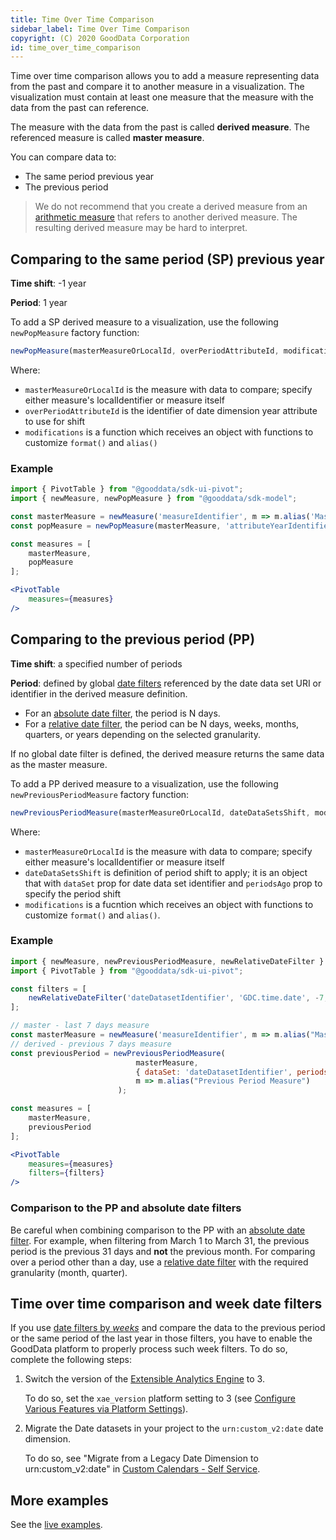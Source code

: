 ```yaml
---
title: Time Over Time Comparison
sidebar_label: Time Over Time Comparison
copyright: (C) 2020 GoodData Corporation
id: time_over_time_comparison
---
```


Time over time comparison allows you to add a measure representing data from the past and compare it to another measure in a visualization. The visualization must contain at least one measure that the measure with the data from the past can reference.

The measure with the data from the past is called **derived measure**. The referenced measure is called **master measure**.

You can compare data to:
* The same period previous year
* The previous period

> We do not recommend that you create a derived measure from an [arithmetic measure](20_misc__arithmetic_measure.md) that refers to another derived measure. The resulting derived measure may be hard to interpret.

## Comparing to the same period (SP) previous year
 
**Time shift**: -1 year

**Period**: 1 year
 
To add a SP derived measure to a visualization, use the following `newPopMeasure` factory function:
 
```javascript
newPopMeasure(masterMeasureOrLocalId, overPeriodAttributeId, modifications)
```

Where:
 
-  `masterMeasureOrLocalId` is the measure with data to compare; specify either measure's localIdentifier or measure itself
-  `overPeriodAttributeId` is the identifier of date dimension year attribute to use for shift
-  `modifications` is a function which receives an object with functions to customize `format()` and `alias()` 
 

### Example

```jsx
import { PivotTable } from "@gooddata/sdk-ui-pivot";
import { newMeasure, newPopMeasure } from "@gooddata/sdk-model";

const masterMeasure = newMeasure('measureIdentifier', m => m.alias('Master Measure'));
const popMeasure = newPopMeasure(masterMeasure, 'attributeYearIdentifier', m => m.alias("Same Period Previous Year"));

const measures = [
    masterMeasure,
    popMeasure
];

<PivotTable
    measures={measures}
/>
```  
 
## Comparing to the previous period (PP)

**Time shift**: a specified number of periods

**Period**: defined by global [date filters](filter_visual_components.html#date-filter) referenced by the date data set URI or identifier in the derived measure definition.

* For an [absolute date filter](filter_visual_components.html#absolute-date-filter), the period is N days.
* For a [relative date filter](filter_visual_components.html#relative-date-filter), the period can be N days, weeks, months, quarters, or years depending on the selected granularity.

If no global date filter is defined, the derived measure returns the same data as the master measure.

To add a PP derived measure to a visualization, use the following `newPreviousPeriodMeasure` factory function:

```javascript
newPreviousPeriodMeasure(masterMeasureOrLocalId, dateDataSetsShift, modifications);
```

Where:

-  `masterMeasureOrLocalId` is the measure with data to compare; specify either measure's localIdentifier or measure itself
-  `dateDataSetsShift` is definition of period shift to apply; it is an object that with `dataSet` prop for date data set identifier and
   `periodsAgo` prop to specify the period shift
-  `modifications` is a fucntion which receives an object with functions to customize `format()` and `alias()`.

### Example

```jsx
import { newMeasure, newPreviousPeriodMeasure, newRelativeDateFilter } from "@gooddata/sdk-model";
import { PivotTable } from "@gooddata/sdk-ui-pivot";

const filters = [
    newRelativeDateFilter('dateDatasetIdentifier', 'GDC.time.date', -7, -1)
];

// master - last 7 days measure
const masterMeasure = newMeasure('measureIdentifier', m => m.alias("Master Measure"));
// derived - previous 7 days measure
const previousPeriod = newPreviousPeriodMeasure(
                            masterMeasure, 
                            { dataSet: 'dateDatasetIdentifier', periodsAgo: 1},
                            m => m.alias("Previous Period Measure")
                        );

const measures = [
    masterMeasure,
    previousPeriod
];

<PivotTable
    measures={measures}
    filters={filters}
/>
```
### Comparison to the PP and absolute date filters

Be careful when combining comparison to the PP with an [absolute date filter](filter_visual_components.html#absolute-date-filter).
For example, when filtering from March 1 to March 31, the previous period is the previous 31 days and **not** the previous month.
For comparing over a period other than a day, use a [relative date filter](filter_visual_components.html#relative-date-filter) with the required granularity (month, quarter).

## Time over time comparison and week date filters

If you use [date filters by _weeks_](filter_visual_components.md#relative-date-filter) and compare the data to the previous period or the same period of the last year in those filters, you have to enable the GoodData platform to properly process such week filters. To do so, complete the following steps:

1. Switch the version of the [Extensible Analytics Engine](https://help.gooddata.com/display/doc/XAE+-+Extensible+Analytics+Engine) to 3.

    To do so, set the `xae_version` platform setting to 3 (see [Configure Various Features via Platform Settings](https://help.gooddata.com/display/doc/Configure+Various+Features+via+Platform+Settings)).

2. Migrate the Date datasets in your project to the `urn:custom_v2:date` date dimension.

    To do so, see "Migrate from a Legacy Date Dimension to urn:custom_v2:date" in [Custom Calendars - Self Service](https://help.gooddata.com/display/doc/Custom+Calendars+-+Self+Service).

## More examples

See the [live examples](https://gooddata-examples.herokuapp.com/time-over-time-comparison).
